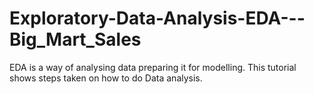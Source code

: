# Exploratory-Data-Analysis-EDA---Big_Mart_Sales

EDA is a way of analysing data preparing it for modelling. This tutorial shows steps taken on how to do Data analysis.

